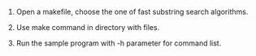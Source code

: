 1. Open a makefile, choose the one of fast substring search algorithms.

2. Use make command in directory with files.

3. Run the sample program with -h parameter for command list.
